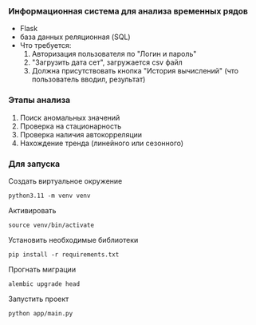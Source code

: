 ### Информационная система для анализа временных рядов
- Flask
- база данных реляционная (SQL)
- Что требуется: 
  1. Авторизация пользователя по "Логин и пароль"
  2. "Загрузить дата сет", загружается csv файл
  3. Должна присутствовать кнопка "История вычислений" (что пользователь вводил, результат)
  

### Этапы анализа

1. Поиск аномальных значений
2. Проверка на стационарность
3. Проверка наличия автокорреляции
4. Нахождение тренда (линейного или сезонного)


### Для запуска 

Создать виртуальное окружение
```commandline
python3.11 -m venv venv
```

Активировать 
```commandline
source venv/bin/activate
```

Установить необходимые библиотеки 
```commandline
pip install -r requirements.txt
```

Прогнать миграции
```commandline
alembic upgrade head
```

Запустить проект
```commandline
python app/main.py
```